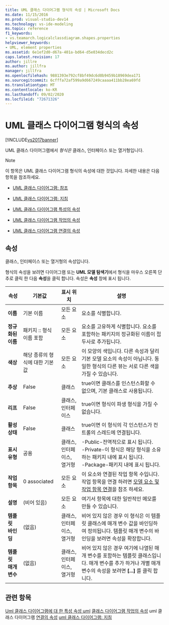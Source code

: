 ```yaml
---
title: UML 클래스 다이어그램 형식의 속성 | Microsoft Docs
ms.date: 11/15/2016
ms.prod: visual-studio-dev14
ms.technology: vs-ide-modeling
ms.topic: reference
f1_keywords:
- vs.teamarch.logicalclassdiagram.shapes.properties
helpviewer_keywords:
- UML, element properties
ms.assetid: 6e1ef2d0-d67a-401a-bd64-d5e034decd2c
caps.latest.revision: 17
author: jillre
ms.author: jillfra
manager: jillfra
ms.openlocfilehash: 9881393e792cf8bf49dc6d0b9459b18969dea171
ms.sourcegitcommit: 6cfffa72af599a9d667249caaaa411bb28ea69fd
ms.translationtype: MT
ms.contentlocale: ko-KR
ms.lasthandoff: 09/02/2020
ms.locfileid: "72671326"
---
```

# <a name="properties-of-types-on-uml-class-diagrams"></a>UML 클래스 다이어그램 형식의 속성
[!INCLUDE[vs2017banner](../includes/vs2017banner.md)]

UML 클래스 다이어그램에서 *형식은* 클래스, 인터페이스 또는 열거형입니다.

> [!NOTE]
> 이 항목은 UML 클래스 다이어그램 형식의 속성에 대한 것입니다. 자세한 내용은 다음 항목을 참조하세요.

- [UML 클래스 다이어그램: 참조](../modeling/uml-class-diagrams-reference.md)

- [UML 클래스 다이어그램: 지침](../modeling/uml-class-diagrams-guidelines.md)

- [UML 클래스 다이어그램 특성의 속성](../modeling/properties-of-attributes-on-uml-class-diagrams.md)

- [UML 클래스 다이어그램 작업의 속성](../modeling/properties-of-operations-on-uml-class-diagrams.md)

- [UML 클래스 다이어그램 연결의 속성](../modeling/properties-of-associations-on-uml-class-diagrams.md)

## <a name="properties"></a>속성
 클래스, 인터페이스 또는 열거형의 속성입니다.

 형식의 속성을 보려면 다이어그램 또는 **UML 모델 탐색기**에서 형식을 마우스 오른쪽 단추로 클릭 한 다음 **속성**을 클릭 합니다. 속성은 **속성** 창에 표시 됩니다.

|**속성**|**기본값**|표시 위치|설명|
|------------------|-----------------|----------------|-----------------|
|**이름**|기본 이름|모든 요소|요소를 식별합니다.|
|**정규화된 이름**|패키지 :: 형식 이름 포함|모든 요소|요소를 고유하게 식별합니다. 요소를 포함하는 패키지의 정규화된 이름이 접두사로 추가됩니다.|
|**색상**|해당 종류의 형식에 대한 기본값|모든 요소|이 모양의 색입니다. 다른 속성과 달리 기본 모델 요소의 속성이 아닙니다. 동일한 형식의 다른 뷰는 서로 다른 색을 가질 수 있습니다.|
|**추상**|False|클래스|true이면 클래스를 인스턴스화할 수 없으며, 기본 클래스로 사용됩니다.|
|**리프**|False|클래스, 인터페이스|true이면 형식이 파생 형식을 가질 수 없습니다.|
|**활성 상태**|False|클래스|true이면 이 형식의 각 인스턴스가 컨트롤의 스레드에 연결됩니다.|
|**표시 유형**|공용|클래스, 인터페이스, 열거형|-Public-전역적으로 표시 됩니다.<br />-Private-이 형식은 해당 형식을 소유 하는 패키지 내에 표시 됩니다.<br />-Package-패키지 내에 표시 됩니다.|
|**작업 항목**|0 associated|모든 요소|이 요소와 연결된 작업 항목 수입니다. 작업 항목을 연결 하려면 [모델 요소 및 작업 항목 연결](../modeling/link-model-elements-and-work-items.md)을 참조 하세요.|
|**설명**|(비어 있음)|모든 요소|여기서 항목에 대한 일반적인 메모를 만들 수 있습니다.|
|**템플릿 바인딩**|(없음)|클래스, 인터페이스, 열거형|비어 있지 않은 경우 이 형식은 이 템플릿 클래스에 매개 변수 값을 바인딩하여 정의됩니다. 템플릿 매개 변수의 바인딩을 보려면 속성을 확장합니다.|
|**템플릿 매개 변수**|(없음)|클래스, 인터페이스, 열거형|비어 있지 않은 경우 여기에 나열된 매개 변수를 포함하는 템플릿 클래스입니다. 매개 변수를 추가 하거나 개별 매개 변수의 속성을 보려면 **[...]** 를 클릭 합니다.|

## <a name="see-also"></a>관련 항목
 [Uml 클래스 다이어그램에 대 한 특성 속성 uml](../modeling/properties-of-attributes-on-uml-class-diagrams.md) [클래스 다이어그램 작업의 속성](../modeling/properties-of-operations-on-uml-class-diagrams.md) uml 클래스 다이어그램 [연결의 속성](../modeling/properties-of-associations-on-uml-class-diagrams.md) [uml 클래스 다이어그램: 지침](../modeling/uml-class-diagrams-guidelines.md)

